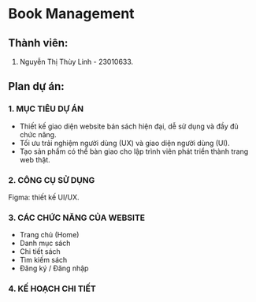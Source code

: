 # Book Management
## Thành viên: 
1. Nguyễn Thị Thùy Linh - 23010633.
## Plan dự án:
### 1. MỤC TIÊU DỰ ÁN
- Thiết kế giao diện website bán sách hiện đại, dễ sử dụng và đầy đủ chức năng.
- Tối ưu trải nghiệm người dùng (UX) và giao diện người dùng (UI).
- Tạo sản phẩm có thể bàn giao cho lập trình viên phát triển thành trang web thật.
### 2. CÔNG CỤ SỬ DỤNG
Figma: thiết kế UI/UX. 
### 3. CÁC CHỨC NĂNG CỦA WEBSITE
- Trang chủ (Home)
- Danh mục sách
- Chi tiết sách
- Tìm kiếm sách
- Đăng ký / Đăng nhập
### 4. KẾ HOẠCH CHI TIẾT


